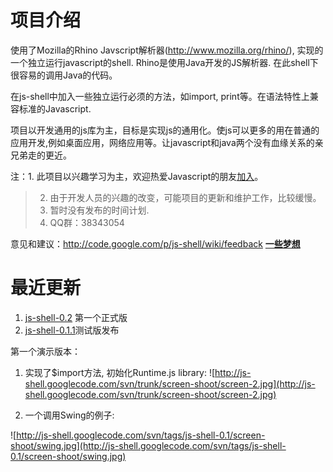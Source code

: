 # 项目介绍 #
使用了Mozilla的Rhino Javscript解析器(http://www.mozilla.org/rhino/), 实现的一个独立运行javascript的shell. Rhino是使用Java开发的JS解析器. 在此shell下很容易的调用Java的代码。

在js-shell中加入一些独立运行必须的方法，如import, print等。在语法特性上兼容标准的Javascript.

项目以开发通用的js库为主，目标是实现js的通用化。使js可以更多的用在普通的应用开发,例如桌面应用，网络应用等。让javascript和java两个没有血缘关系的亲兄弟走的更近。

注：1. 此项目以兴趣学习为主，欢迎热爱Javascript的朋友[加入](joinus.md)。
> 2. 由于开发人员的兴趣的改变，可能项目的更新和维护工作，比较缓慢。
> 3. 暂时没有发布的时间计划.
> 4. QQ群：38343054

意见和建议：http://code.google.com/p/js-shell/wiki/feedback
**[一些梦想](todolist.md)**

# 最近更新 #
  1. [js-shell-0.2](history.md) 第一个正式版
  1. [js-shell-0.1.1](releasenotes.md)测试版发布



第一个演示版本：

1. 实现了$import方法, 初始化Runtime.js library:
![http://js-shell.googlecode.com/svn/trunk/screen-shoot/screen-2.jpg](http://js-shell.googlecode.com/svn/trunk/screen-shoot/screen-2.jpg)

2. 一个调用Swing的例子:

![http://js-shell.googlecode.com/svn/tags/js-shell-0.1/screen-shoot/swing.jpg](http://js-shell.googlecode.com/svn/tags/js-shell-0.1/screen-shoot/swing.jpg)